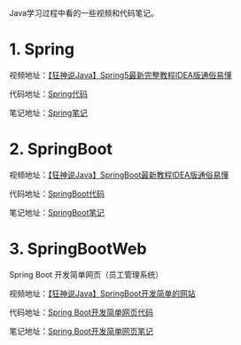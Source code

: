 Java学习过程中看的一些视频和代码笔记。

# 1. Spring

视频地址：[【狂神说Java】Spring5最新完整教程IDEA版通俗易懂](https://www.bilibili.com/video/BV1WE411d7Dv?from=search&seid=10874099015421652957&spm_id_from=333.337.0.0)

代码地址：[Spring代码](https://github.com/TanaStudy/Java-Study/tree/master/1-Spring)

笔记地址：[Spring笔记](https://github.com/TanaStudy/Java-Study/blob/master/1-Spring/README.md)

# 2. SpringBoot

视频地址：[【狂神说Java】SpringBoot最新教程IDEA版通俗易懂](https://www.bilibili.com/video/BV1PE411i7CV?from=search&seid=673203727658245324&spm_id_from=333.337.0.0)

代码地址：[SpringBoot代码](https://github.com/TanaStudy/Java-Study/tree/master/2-SpringBoot)

笔记地址：[SpringBoot笔记](https://github.com/TanaStudy/Java-Study/tree/master/2-SpringBoot/SpringBoot%E8%AF%BE%E5%A0%82%E7%AC%94%E8%AE%B0)

# 3. SpringBootWeb

Spring Boot 开发简单网页（员工管理系统）

视频地址：[【狂神说Java】SpringBoot开发简单的网站](https://www.bilibili.com/video/BV19E411v7Ty?spm_id_from=333.999.0.0)

代码地址：[Spring Boot开发简单网页代码](https://github.com/TanaStudy/Java-Study/tree/master/3-SpringBootWeb)

笔记地址：[Spring Boot开发简单网页笔记](https://blog.csdn.net/weixin_43901865/article/details/116596476)
